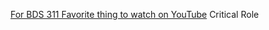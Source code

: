 [For BDS 311 Favorite thing to watch on YouTube](https://www.youtube.com/@criticalrole) Critical Role
